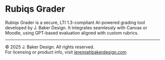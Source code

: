 # Rubiqs Grader

Rubiqs Grader is a secure, LTI 1.3-compliant AI-powered grading tool developed by J. Baker Design. It integrates seamlessly with Canvas or Moodle, using GPT-based evaluation aligned with custom rubrics.

---

© 2025 J. Baker Design. All rights reserved.  
For licensing or product info, visit [jeremiahbakerdesign.com](https://jeremiahbakerdesign.com)
